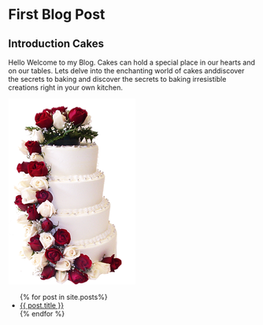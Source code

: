 # First Blog Post

## **Introduction Cakes**

Hello Welcome to my Blog. Cakes can hold a special place in our hearts and on our tables. Lets delve into the enchanting world of cakes anddiscover the secrets to baking and discover the secrets to baking irresistible creations right in your own kitchen.

![picture of cakes](/assets/cakewithrose.webp)

<ul>
    {% for post in site.posts%}
    <li>
        <a href="/blog{{ post.url }}">{{ post.title }}</a>
    </li>
     {% endfor %}
<ul>
